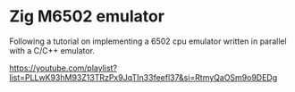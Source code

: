# Zig M6502 emulator
Following a tutorial on implementing a 6502 cpu emulator written in parallel with a C/C++ emulator.

https://youtube.com/playlist?list=PLLwK93hM93Z13TRzPx9JqTIn33feefl37&si=RtmyQaOSm9o9DEDg
